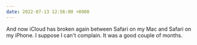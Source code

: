 ```yaml
---
date: 2022-07-13 12:56:00 +0900
---
```


And now iCloud has broken again between Safari on my Mac and Safari on my iPhone. I suppose I can't complain. It was a good couple of months.
